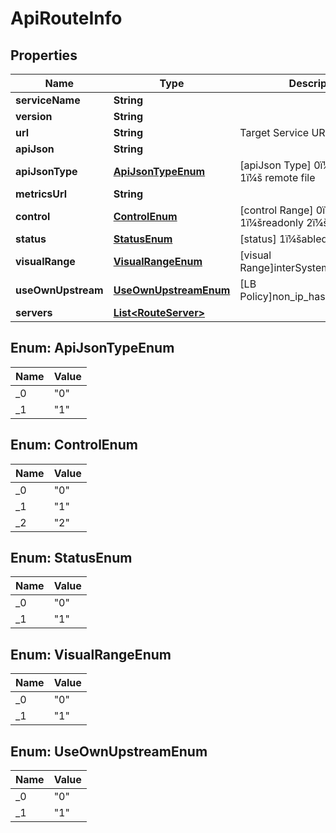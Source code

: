 
# ApiRouteInfo

## Properties
Name | Type | Description | Notes
------------ | ------------- | ------------- | -------------
**serviceName** | **String** |  | 
**version** | **String** |  | 
**url** | **String** | Target Service URL,start with / | 
**apiJson** | **String** |  |  [optional]
**apiJsonType** | [**ApiJsonTypeEnum**](#ApiJsonTypeEnum) | [apiJson Type] 0ï¼šlocal file  1ï¼š remote file |  [optional]
**metricsUrl** | **String** |  |  [optional]
**control** | [**ControlEnum**](#ControlEnum) | [control Range] 0ï¼šdefault   1ï¼šreadonly  2ï¼šhidden  |  [optional]
**status** | [**StatusEnum**](#StatusEnum) | [status] 1ï¼šabled    0ï¼šdisabled  |  [optional]
**visualRange** | [**VisualRangeEnum**](#VisualRangeEnum) | [visual Range]interSystem:0,inSystem:1 |  [optional]
**useOwnUpstream** | [**UseOwnUpstreamEnum**](#UseOwnUpstreamEnum) | [LB Policy]non_ip_hash:0,ip_hash:1 |  [optional]
**servers** | [**List&lt;RouteServer&gt;**](RouteServer.md) |  | 


<a name="ApiJsonTypeEnum"></a>
## Enum: ApiJsonTypeEnum
Name | Value
---- | -----
_0 | &quot;0&quot;
_1 | &quot;1&quot;


<a name="ControlEnum"></a>
## Enum: ControlEnum
Name | Value
---- | -----
_0 | &quot;0&quot;
_1 | &quot;1&quot;
_2 | &quot;2&quot;


<a name="StatusEnum"></a>
## Enum: StatusEnum
Name | Value
---- | -----
_0 | &quot;0&quot;
_1 | &quot;1&quot;


<a name="VisualRangeEnum"></a>
## Enum: VisualRangeEnum
Name | Value
---- | -----
_0 | &quot;0&quot;
_1 | &quot;1&quot;


<a name="UseOwnUpstreamEnum"></a>
## Enum: UseOwnUpstreamEnum
Name | Value
---- | -----
_0 | &quot;0&quot;
_1 | &quot;1&quot;



